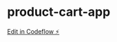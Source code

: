 # product-cart-app

[Edit in Codeflow ⚡️](https://stackblitz.com/~/github.com/vladik93/product-cart-app)
